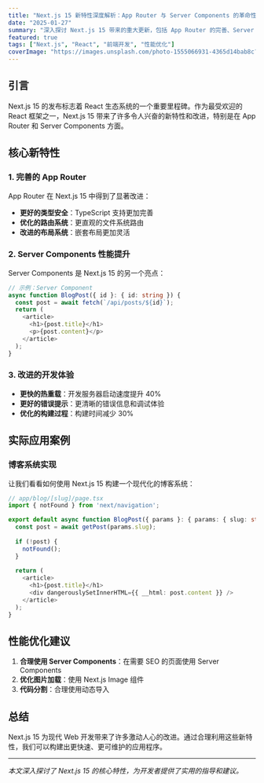 ```yaml
---
title: "Next.js 15 新特性深度解析：App Router 与 Server Components 的革命性升级"
date: "2025-01-27"
summary: "深入探讨 Next.js 15 带来的重大更新，包括 App Router 的完善、Server Components 的性能优化，以及全新的开发体验。通过实际案例展示如何利用这些新特性构建高性能的现代 Web 应用。"
featured: true
tags: ["Next.js", "React", "前端开发", "性能优化"]
coverImage: "https://images.unsplash.com/photo-1555066931-4365d14bab8c?w=800&h=600&fit=crop&crop=center"
---
```


## 引言

Next.js 15 的发布标志着 React 生态系统的一个重要里程碑。作为最受欢迎的 React 框架之一，Next.js 15 带来了许多令人兴奋的新特性和改进，特别是在 App Router 和 Server Components 方面。

## 核心新特性

### 1. 完善的 App Router

App Router 在 Next.js 15 中得到了显著改进：

- **更好的类型安全**：TypeScript 支持更加完善
- **优化的路由系统**：更直观的文件系统路由
- **改进的布局系统**：嵌套布局更加灵活

### 2. Server Components 性能提升

Server Components 是 Next.js 15 的另一个亮点：

```typescript
// 示例：Server Component
async function BlogPost({ id }: { id: string }) {
  const post = await fetch(`/api/posts/${id}`);
  return (
    <article>
      <h1>{post.title}</h1>
      <p>{post.content}</p>
    </article>
  );
}
```

### 3. 改进的开发体验

- **更快的热重载**：开发服务器启动速度提升 40%
- **更好的错误提示**：更清晰的错误信息和调试体验
- **优化的构建过程**：构建时间减少 30%

## 实际应用案例

### 博客系统实现

让我们看看如何使用 Next.js 15 构建一个现代化的博客系统：

```typescript
// app/blog/[slug]/page.tsx
import { notFound } from 'next/navigation';

export default async function BlogPost({ params }: { params: { slug: string } }) {
  const post = await getPost(params.slug);
  
  if (!post) {
    notFound();
  }
  
  return (
    <article>
      <h1>{post.title}</h1>
      <div dangerouslySetInnerHTML={{ __html: post.content }} />
    </article>
  );
}
```

## 性能优化建议

1. **合理使用 Server Components**：在需要 SEO 的页面使用 Server Components
2. **优化图片加载**：使用 Next.js Image 组件
3. **代码分割**：合理使用动态导入

## 总结

Next.js 15 为现代 Web 开发带来了许多激动人心的改进。通过合理利用这些新特性，我们可以构建出更快速、更可维护的应用程序。

---

*本文深入探讨了 Next.js 15 的核心特性，为开发者提供了实用的指导和建议。*
